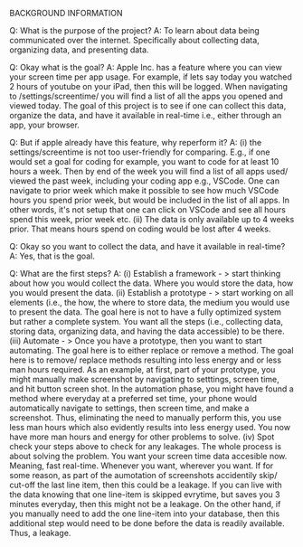 BACKGROUND INFORMATION

Q:	What is the purpose of the project?
A:	To learn about data being communicated over the internet. Specifically about collecting data,
	organizing data, and presenting data.

Q:	Okay what is the goal?
A:	Apple Inc. has a feature where you can view your screen time per app usage.
	For example, if lets say today you watched 2 hours of youtube on your iPad, then this
	will be logged. When navigating to /settings/screentime/ you will find a list of all the apps 
	you opened and viewed today. The goal of this project is to see if one can collect this 
	data, organize the data, and have it available in real-time i.e., either through an app,
	your browser. 

Q:	But if apple already have this feature, why reperform it?
A:	(i) the settings/screentime is not too user-friendly for comparing. E.g., if one would
	set a goal for coding for example, you want to code for at least 10 hours a week. Then 
	by end of the week you will find a list of all apps used/ viewed the past week, including
	your coding app e.g., VSCode. One can navigate to prior week which make it possible to see
	how much VSCode hours you spend prior week, but would be included in the list of all apps.
	In other words, it's not setup that one can click on VSCode and see all hours spend this week,
	prior week etc. 
	(ii) The data is only available up to 4 weeks prior. That means hours spend on coding would 
	be lost after 4 weeks.

Q:	Okay so you want to collect the data, and have it available in real-time?
A:	Yes, that is the goal.

Q:	What are the first steps?
A:	(i) Establish a framework - > start thinking about how you would collect the data. Where
	you would store the data, how you would present the data.
	(ii) Establish a prototype - > start working on all elements (i.e., the how, the where to store data, the medium you would
	use to present the data. The goal here is not to have a fully optimized system but rather 
	a complete system. You want all the steps (i.e., collecting data, storing data, organizing data,
	and having the data accessible) to be there.
	(iii) Automate - > Once you have a prototype, then you want to start automating. The goal here is 
	to either replace or remove a method. The goal here is to remove/ replace methods resulting 
	into less energy and or less man hours required. As an example, at first, part of your 
	prototype, you might manually make screenshot by navigating to setttings, screen time, and 
	hit button screen shot. In the automation phase, you might have found a method where 
	everyday at a preferred set time, your phone would automatically navigate to settings, then
	screen time, and make a screenshot. Thus, eliminating the need to manually perform this, you
	use less man hours which also evidently results into less energy used. You now have more man
	hours and energy for other problems to solve.
	(iv) Spot check your steps above to check for any leakages. The whole process is about solving
	the problem. You want your screen time data accesible now. Meaning, fast real-time. Whenever you 
	want, wherever you want. If for some reason, as part of the aumotation of screenshots accidentily
	skip/ cut-off the last line item, then this could be a leakage. If you can live with the data knowing
	that one line-item is skipped evrytime, but saves you 3 minutes everyday, then this might not
	be a leakage. On the other hand, if you manually need to add the one line-item into your database, then
	this additional step would need to be done before the data is readily available. Thus, a 
	leakage. 